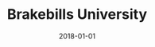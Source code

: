 ---
layout: site
title: "Brakebills University"
date: 2018-01-01
categories: [community]
version: 1.5.9
major: 1
minor: 5
patch: 9
slug: brakebills-university
link: http://www.brakebillsu.com/
permalink: /sites/:slug
---